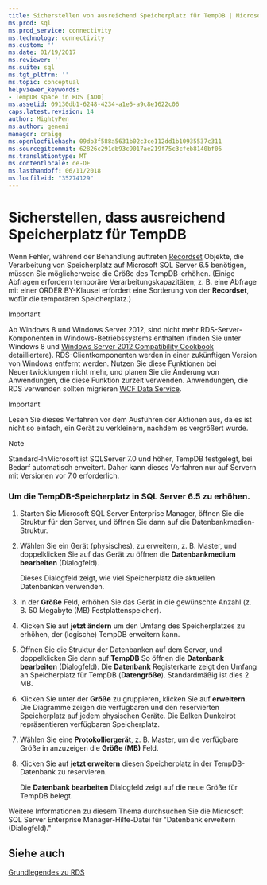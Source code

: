 ```yaml
---
title: Sicherstellen von ausreichend Speicherplatz für TempDB | Microsoft Docs
ms.prod: sql
ms.prod_service: connectivity
ms.technology: connectivity
ms.custom: ''
ms.date: 01/19/2017
ms.reviewer: ''
ms.suite: sql
ms.tgt_pltfrm: ''
ms.topic: conceptual
helpviewer_keywords:
- TempDB space in RDS [ADO]
ms.assetid: 09130db1-6248-4234-a1e5-a9c8e1622c06
caps.latest.revision: 14
author: MightyPen
ms.author: genemi
manager: craigg
ms.openlocfilehash: 09db3f588a5631b02c3ce112dd1b10935537c311
ms.sourcegitcommit: 62826c291db93c9017ae219f75c3cfeb8140bf06
ms.translationtype: MT
ms.contentlocale: de-DE
ms.lasthandoff: 06/11/2018
ms.locfileid: "35274129"
---
```

# <a name="ensuring-sufficient-tempdb-space"></a>Sicherstellen, dass ausreichend Speicherplatz für TempDB
Wenn Fehler, während der Behandlung auftreten [Recordset](../../../ado/reference/ado-api/recordset-object-ado.md) Objekte, die Verarbeitung von Speicherplatz auf Microsoft SQL Server 6.5 benötigen, müssen Sie möglicherweise die Größe des TempDB-erhöhen. (Einige Abfragen erfordern temporäre Verarbeitungskapazitäten; z. B. eine Abfrage mit einer ORDER BY-Klausel erfordert eine Sortierung von der **Recordset**, wofür die temporären Speicherplatz.)  
  
> [!IMPORTANT]
>  Ab Windows 8 und Windows Server 2012, sind nicht mehr RDS-Server-Komponenten in Windows-Betriebssystems enthalten (finden Sie unter Windows 8 und [Windows Server 2012 Compatibility Cookbook](https://www.microsoft.com/en-us/download/details.aspx?id=27416) detailliertere). RDS-Clientkomponenten werden in einer zukünftigen Version von Windows entfernt werden. Nutzen Sie diese Funktionen bei Neuentwicklungen nicht mehr, und planen Sie die Änderung von Anwendungen, die diese Funktion zurzeit verwenden. Anwendungen, die RDS verwenden sollten migrieren [WCF Data Service](http://go.microsoft.com/fwlink/?LinkId=199565).  
  
> [!IMPORTANT]
>  Lesen Sie dieses Verfahren vor dem Ausführen der Aktionen aus, da es ist nicht so einfach, ein Gerät zu verkleinern, nachdem es vergrößert wurde.  
  
> [!NOTE]
>  Standard-InMicrosoft ist SQLServer 7.0 und höher, TempDB festgelegt, bei Bedarf automatisch erweitert. Daher kann dieses Verfahren nur auf Servern mit Versionen vor 7.0 erforderlich.  
  
### <a name="to-increase-the-tempdb-space-on-sql-server-65"></a>Um die TempDB-Speicherplatz in SQL Server 6.5 zu erhöhen.  
  
1.  Starten Sie Microsoft SQL Server Enterprise Manager, öffnen Sie die Struktur für den Server, und öffnen Sie dann auf die Datenbankmedien-Struktur.  
  
2.  Wählen Sie ein Gerät (physisches), zu erweitern, z. B. Master, und doppelklicken Sie auf das Gerät zu öffnen die **Datenbankmedium bearbeiten** (Dialogfeld).  
  
     Dieses Dialogfeld zeigt, wie viel Speicherplatz die aktuellen Datenbanken verwenden.  
  
3.  In der **Größe** Feld, erhöhen Sie das Gerät in die gewünschte Anzahl (z. B. 50 Megabyte (MB) Festplattenspeicher).  
  
4.  Klicken Sie auf **jetzt ändern** um den Umfang des Speicherplatzes zu erhöhen, der (logische) TempDB erweitern kann.  
  
5.  Öffnen Sie die Struktur der Datenbanken auf dem Server, und doppelklicken Sie dann auf **TempDB** So öffnen die **Datenbank bearbeiten** (Dialogfeld). Die **Datenbank** Registerkarte zeigt den Umfang an Speicherplatz für TempDB (**Datengröße**). Standardmäßig ist dies 2 MB.  
  
6.  Klicken Sie unter der **Größe** zu gruppieren, klicken Sie auf **erweitern**. Die Diagramme zeigen die verfügbaren und den reservierten Speicherplatz auf jedem physischen Geräte. Die Balken Dunkelrot repräsentieren verfügbaren Speicherplatz.  
  
7.  Wählen Sie eine **Protokolliergerät**, z. B. Master, um die verfügbare Größe in anzuzeigen die **Größe (MB)** Feld.  
  
8.  Klicken Sie auf **jetzt erweitern** diesen Speicherplatz in der TempDB-Datenbank zu reservieren.  
  
     Die **Datenbank bearbeiten** Dialogfeld zeigt auf die neue Größe für TempDB belegt.  
  
 Weitere Informationen zu diesem Thema durchsuchen Sie die Microsoft SQL Server Enterprise Manager-Hilfe-Datei für "Datenbank erweitern (Dialogfeld)."  
  
## <a name="see-also"></a>Siehe auch  
 [Grundlegendes zu RDS](../../../ado/guide/remote-data-service/rds-fundamentals.md)


